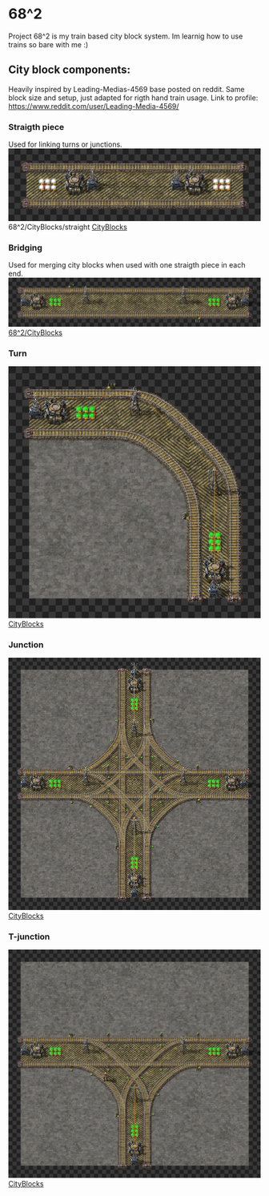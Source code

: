 # 68^2
Project 68^2 is my train based city block system. Im learnig how to use trains so bare with me :)

## City block components:
Heavily inspired by Leading-Medias-4569 base posted on reddit. Same block size and setup, just adapted for rigth hand train usage.
Link to profile: https://www.reddit.com/user/Leading-Media-4569/

### Straigth piece 
Used for linking turns or junctions.
![Project Screenshot](CityBlocks/straigth.png)
68^2/CityBlocks/straight
[CityBlocks](straigth)

### Bridging
Used for merging city blocks when used with one straigth piece in each end.
![Project Screenshot](CityBlocks/bridge.png)
[68^2/CityBlocks](bridge)

### Turn
  ![Project Screenshot](CityBlocks/turn.png)
  [CityBlocks](turn)

### Junction

![Project Screenshot](CityBlocks/junction.png)
[CityBlocks](junction)

### T-junction
![Project Screenshot](CityBlocks/t-junction.png)
[CityBlocks](t-junction)

